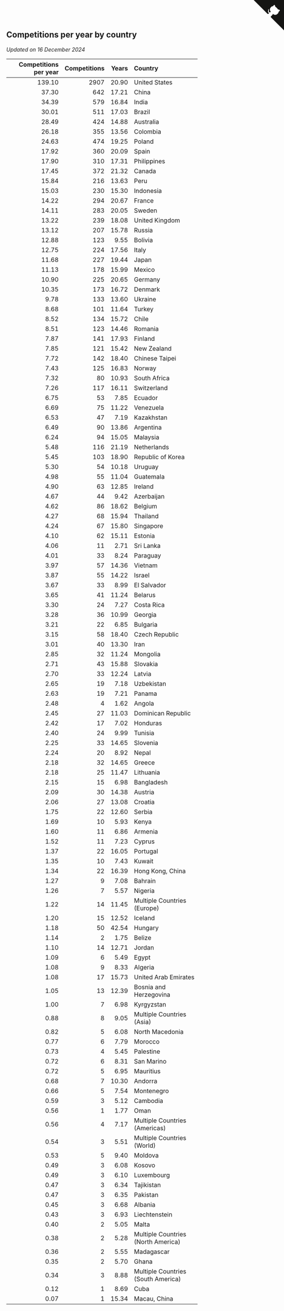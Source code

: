 ## Competitions per year by country

*Updated on 16 December 2024*

| Competitions per year | Competitions | Years | Country |
| ---: | ---: | ---: | :--- |
| 139.10 | 2907 | 20.90 | United States |
| 37.30 | 642 | 17.21 | China |
| 34.39 | 579 | 16.84 | India |
| 30.01 | 511 | 17.03 | Brazil |
| 28.49 | 424 | 14.88 | Australia |
| 26.18 | 355 | 13.56 | Colombia |
| 24.63 | 474 | 19.25 | Poland |
| 17.92 | 360 | 20.09 | Spain |
| 17.90 | 310 | 17.31 | Philippines |
| 17.45 | 372 | 21.32 | Canada |
| 15.84 | 216 | 13.63 | Peru |
| 15.03 | 230 | 15.30 | Indonesia |
| 14.22 | 294 | 20.67 | France |
| 14.11 | 283 | 20.05 | Sweden |
| 13.22 | 239 | 18.08 | United Kingdom |
| 13.12 | 207 | 15.78 | Russia |
| 12.88 | 123 | 9.55 | Bolivia |
| 12.75 | 224 | 17.56 | Italy |
| 11.68 | 227 | 19.44 | Japan |
| 11.13 | 178 | 15.99 | Mexico |
| 10.90 | 225 | 20.65 | Germany |
| 10.35 | 173 | 16.72 | Denmark |
| 9.78 | 133 | 13.60 | Ukraine |
| 8.68 | 101 | 11.64 | Turkey |
| 8.52 | 134 | 15.72 | Chile |
| 8.51 | 123 | 14.46 | Romania |
| 7.87 | 141 | 17.93 | Finland |
| 7.85 | 121 | 15.42 | New Zealand |
| 7.72 | 142 | 18.40 | Chinese Taipei |
| 7.43 | 125 | 16.83 | Norway |
| 7.32 | 80 | 10.93 | South Africa |
| 7.26 | 117 | 16.11 | Switzerland |
| 6.75 | 53 | 7.85 | Ecuador |
| 6.69 | 75 | 11.22 | Venezuela |
| 6.53 | 47 | 7.19 | Kazakhstan |
| 6.49 | 90 | 13.86 | Argentina |
| 6.24 | 94 | 15.05 | Malaysia |
| 5.48 | 116 | 21.19 | Netherlands |
| 5.45 | 103 | 18.90 | Republic of Korea |
| 5.30 | 54 | 10.18 | Uruguay |
| 4.98 | 55 | 11.04 | Guatemala |
| 4.90 | 63 | 12.85 | Ireland |
| 4.67 | 44 | 9.42 | Azerbaijan |
| 4.62 | 86 | 18.62 | Belgium |
| 4.27 | 68 | 15.94 | Thailand |
| 4.24 | 67 | 15.80 | Singapore |
| 4.10 | 62 | 15.11 | Estonia |
| 4.06 | 11 | 2.71 | Sri Lanka |
| 4.01 | 33 | 8.24 | Paraguay |
| 3.97 | 57 | 14.36 | Vietnam |
| 3.87 | 55 | 14.22 | Israel |
| 3.67 | 33 | 8.99 | El Salvador |
| 3.65 | 41 | 11.24 | Belarus |
| 3.30 | 24 | 7.27 | Costa Rica |
| 3.28 | 36 | 10.99 | Georgia |
| 3.21 | 22 | 6.85 | Bulgaria |
| 3.15 | 58 | 18.40 | Czech Republic |
| 3.01 | 40 | 13.30 | Iran |
| 2.85 | 32 | 11.24 | Mongolia |
| 2.71 | 43 | 15.88 | Slovakia |
| 2.70 | 33 | 12.24 | Latvia |
| 2.65 | 19 | 7.18 | Uzbekistan |
| 2.63 | 19 | 7.21 | Panama |
| 2.48 | 4 | 1.62 | Angola |
| 2.45 | 27 | 11.03 | Dominican Republic |
| 2.42 | 17 | 7.02 | Honduras |
| 2.40 | 24 | 9.99 | Tunisia |
| 2.25 | 33 | 14.65 | Slovenia |
| 2.24 | 20 | 8.92 | Nepal |
| 2.18 | 32 | 14.65 | Greece |
| 2.18 | 25 | 11.47 | Lithuania |
| 2.15 | 15 | 6.98 | Bangladesh |
| 2.09 | 30 | 14.38 | Austria |
| 2.06 | 27 | 13.08 | Croatia |
| 1.75 | 22 | 12.60 | Serbia |
| 1.69 | 10 | 5.93 | Kenya |
| 1.60 | 11 | 6.86 | Armenia |
| 1.52 | 11 | 7.23 | Cyprus |
| 1.37 | 22 | 16.05 | Portugal |
| 1.35 | 10 | 7.43 | Kuwait |
| 1.34 | 22 | 16.39 | Hong Kong, China |
| 1.27 | 9 | 7.08 | Bahrain |
| 1.26 | 7 | 5.57 | Nigeria |
| 1.22 | 14 | 11.45 | Multiple Countries (Europe) |
| 1.20 | 15 | 12.52 | Iceland |
| 1.18 | 50 | 42.54 | Hungary |
| 1.14 | 2 | 1.75 | Belize |
| 1.10 | 14 | 12.71 | Jordan |
| 1.09 | 6 | 5.49 | Egypt |
| 1.08 | 9 | 8.33 | Algeria |
| 1.08 | 17 | 15.73 | United Arab Emirates |
| 1.05 | 13 | 12.39 | Bosnia and Herzegovina |
| 1.00 | 7 | 6.98 | Kyrgyzstan |
| 0.88 | 8 | 9.05 | Multiple Countries (Asia) |
| 0.82 | 5 | 6.08 | North Macedonia |
| 0.77 | 6 | 7.79 | Morocco |
| 0.73 | 4 | 5.45 | Palestine |
| 0.72 | 6 | 8.31 | San Marino |
| 0.72 | 5 | 6.95 | Mauritius |
| 0.68 | 7 | 10.30 | Andorra |
| 0.66 | 5 | 7.54 | Montenegro |
| 0.59 | 3 | 5.12 | Cambodia |
| 0.56 | 1 | 1.77 | Oman |
| 0.56 | 4 | 7.17 | Multiple Countries (Americas) |
| 0.54 | 3 | 5.51 | Multiple Countries (World) |
| 0.53 | 5 | 9.40 | Moldova |
| 0.49 | 3 | 6.08 | Kosovo |
| 0.49 | 3 | 6.10 | Luxembourg |
| 0.47 | 3 | 6.34 | Tajikistan |
| 0.47 | 3 | 6.35 | Pakistan |
| 0.45 | 3 | 6.68 | Albania |
| 0.43 | 3 | 6.93 | Liechtenstein |
| 0.40 | 2 | 5.05 | Malta |
| 0.38 | 2 | 5.28 | Multiple Countries (North America) |
| 0.36 | 2 | 5.55 | Madagascar |
| 0.35 | 2 | 5.70 | Ghana |
| 0.34 | 3 | 8.88 | Multiple Countries (South America) |
| 0.12 | 1 | 8.69 | Cuba |
| 0.07 | 1 | 15.34 | Macau, China |


<a href="https://github.com/jonatanklosko/wca_statistics" class="github-corner" aria-label="View source on Github"><svg width="80" height="80" viewBox="0 0 250 250" style="fill:#151513; color:#fff; position: absolute; top: 0; border: 0; right: 0;" aria-hidden="true"><path d="M0,0 L115,115 L130,115 L142,142 L250,250 L250,0 Z"></path><path d="M128.3,109.0 C113.8,99.7 119.0,89.6 119.0,89.6 C122.0,82.7 120.5,78.6 120.5,78.6 C119.2,72.0 123.4,76.3 123.4,76.3 C127.3,80.9 125.5,87.3 125.5,87.3 C122.9,97.6 130.6,101.9 134.4,103.2" fill="currentColor" style="transform-origin: 130px 106px;" class="octo-arm"></path><path d="M115.0,115.0 C114.9,115.1 118.7,116.5 119.8,115.4 L133.7,101.6 C136.9,99.2 139.9,98.4 142.2,98.6 C133.8,88.0 127.5,74.4 143.8,58.0 C148.5,53.4 154.0,51.2 159.7,51.0 C160.3,49.4 163.2,43.6 171.4,40.1 C171.4,40.1 176.1,42.5 178.8,56.2 C183.1,58.6 187.2,61.8 190.9,65.4 C194.5,69.0 197.7,73.2 200.1,77.6 C213.8,80.2 216.3,84.9 216.3,84.9 C212.7,93.1 206.9,96.0 205.4,96.6 C205.1,102.4 203.0,107.8 198.3,112.5 C181.9,128.9 168.3,122.5 157.7,114.1 C157.9,116.9 156.7,120.9 152.7,124.9 L141.0,136.5 C139.8,137.7 141.6,141.9 141.8,141.8 Z" fill="currentColor" class="octo-body"></path></svg></a><style>.github-corner:hover .octo-arm{animation:octocat-wave 560ms ease-in-out}@keyframes octocat-wave{0%,100%{transform:rotate(0)}20%,60%{transform:rotate(-25deg)}40%,80%{transform:rotate(10deg)}}@media (max-width:500px){.github-corner:hover .octo-arm{animation:none}.github-corner .octo-arm{animation:octocat-wave 560ms ease-in-out}}</style>
